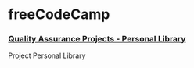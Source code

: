 # **freeCodeCamp** 
### [Quality Assurance Projects - Personal Library](https://www.freecodecamp.org/learn/quality-assurance/quality-assurance-projects/personal-library)

Project Personal Library





